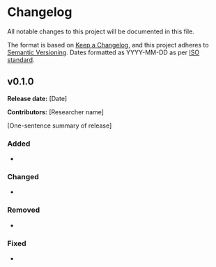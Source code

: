 # Changelog

All notable changes to this project will be documented in this file.

The format is based on [Keep a Changelog](https://keepachangelog.com/en/1.1.0/),
and this project adheres to [Semantic Versioning](https://semver.org/spec/v2.0.0.html). Dates formatted as YYYY-MM-DD as per [ISO standard](https://www.iso.org/iso-8601-date-and-time-format.html).

<!-- TODO: Use structure below to create each release-->
## v0.1.0

**Release date:** [Date]

**Contributors:** [Researcher name]

[One-sentence summary of release]

### Added

*

### Changed

*

### Removed

*

### Fixed

*